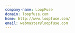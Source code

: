 ```yaml
---
company-name: LoopFuse
domain: loopfuse.com
home: http://www.loopfuse.com/
email: webmaster@loopfuse.com
---
```




